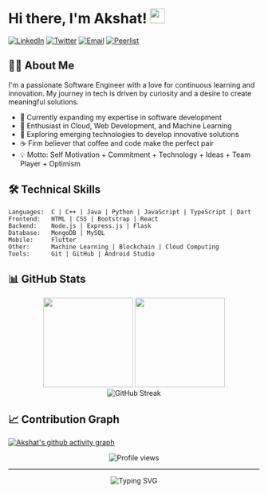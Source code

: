 # Hi there, I'm Akshat! <img src="https://github.com/TheDudeThatCode/TheDudeThatCode/blob/master/Assets/Hi.gif" width="30px">

[![LinkedIn](https://img.shields.io/badge/LinkedIn-0077B5?style=for-the-badge&logo=linkedin&logoColor=white)](https://bit.ly/3nQQfWc)
[![Twitter](https://img.shields.io/badge/Twitter-1DA1F2?style=for-the-badge&logo=twitter&logoColor=white)](https://twitter.com/iakshatgandhi)
[![Email](https://img.shields.io/badge/Email-D14836?style=for-the-badge&logo=gmail&logoColor=white)](mailto:business.akshatgandhi@gmail.com)
[![Peerlist](https://img.shields.io/badge/Peerlist-39A275?style=for-the-badge&logo=peerlist&logoColor=white)](https://peerlist.io/akshatgandhi)

## 👨‍💻 About Me

I'm a passionate Software Engineer with a love for continuous learning and innovation. My journey in tech is driven by curiosity and a desire to create meaningful solutions.

- 🔭 Currently expanding my expertise in software development
- 🌱 Enthusiast in Cloud, Web Development, and Machine Learning
- 🚀 Exploring emerging technologies to develop innovative solutions
- ☕ Firm believer that coffee and code make the perfect pair
- 💡 Motto: Self Motivation + Commitment + Technology + Ideas + Team Player + Optimism

## 🛠️ Technical Skills

```
Languages:  C | C++ | Java | Python | JavaScript | TypeScript | Dart
Frontend:   HTML | CSS | Bootstrap | React
Backend:    Node.js | Express.js | Flask
Database:   MongoDB | MySQL
Mobile:     Flutter
Other:      Machine Learning | Blockchain | Cloud Computing
Tools:      Git | GitHub | Android Studio
```

## 📊 GitHub Stats

<div align="center">
  <img height="180em" src="https://github-readme-stats.vercel.app/api?username=iakshatgandhi&count_private=true&show_icons=true&theme=tokyonight" />
  <img height="180em" src="https://github-readme-stats.vercel.app/api/top-langs/?username=iakshatgandhi&layout=compact&theme=tokyonight" />
</div>

<div align="center">
  <img src="https://streak-stats.demolab.com/?user=iakshatgandhi&theme=tokyonight" alt="GitHub Streak" />
</div>

## 📈 Contribution Graph

[![Akshat's github activity graph](https://github-readme-activity-graph.vercel.app/graph?username=iakshatgandhi&theme=react-dark)](https://github.com/iakshatgandhi)

<div align="center">
  <img src="https://komarev.com/ghpvc/?username=iakshatgandhi&color=brightgreen&style=flat-square" alt="Profile views" />
</div>

---

<div align="center">
  <img src="https://readme-typing-svg.herokuapp.com?font=Fira+Code&pause=1000&color=39FF14&center=true&vCenter=true&width=500&lines=Thanks+for+visiting+my+profile!;Let's+connect+and+build+something+amazing!" alt="Typing SVG" />
</div>
